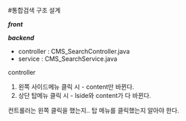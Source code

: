 #통합검색 구조 설계

***front***


***backend***
- controller : CMS_SearchController.java
- service : CMS_SearchService.java

controller
1. 왼쪽 사이드메뉴 클릭 시 - content만 바뀐다.
1. 상단 탑메뉴 클릭 시 - lside와 content가 다 바뀐다.

컨트롤러는 왼쪽 클릭을 했는지.. 탑 메뉴를 클릭했는지 알아야 한다.
